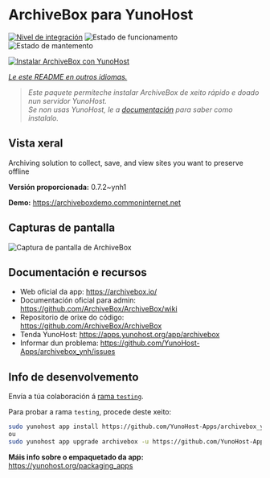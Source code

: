 <!--
NOTA: Este README foi creado automáticamente por <https://github.com/YunoHost/apps/tree/master/tools/readme_generator>
NON debe editarse manualmente.
-->

# ArchiveBox para YunoHost

[![Nivel de integración](https://dash.yunohost.org/integration/archivebox.svg)](https://dash.yunohost.org/appci/app/archivebox) ![Estado de funcionamento](https://ci-apps.yunohost.org/ci/badges/archivebox.status.svg) ![Estado de mantemento](https://ci-apps.yunohost.org/ci/badges/archivebox.maintain.svg)

[![Instalar ArchiveBox con YunoHost](https://install-app.yunohost.org/install-with-yunohost.svg)](https://install-app.yunohost.org/?app=archivebox)

*[Le este README en outros idiomas.](./ALL_README.md)*

> *Este paquete permíteche instalar ArchiveBox de xeito rápido e doado nun servidor YunoHost.*  
> *Se non usas YunoHost, le a [documentación](https://yunohost.org/install) para saber como instalalo.*

## Vista xeral

Archiving solution to collect, save, and view sites you want to preserve offline


**Versión proporcionada:** 0.7.2~ynh1

**Demo:** <https://archiveboxdemo.commoninternet.net>

## Capturas de pantalla

![Captura de pantalla de ArchiveBox](./doc/screenshots/screenshot_archivebox1.png)

## Documentación e recursos

- Web oficial da app: <https://archivebox.io/>
- Documentación oficial para admin: <https://github.com/ArchiveBox/ArchiveBox/wiki>
- Repositorio de orixe do código: <https://github.com/ArchiveBox/ArchiveBox>
- Tenda YunoHost: <https://apps.yunohost.org/app/archivebox>
- Informar dun problema: <https://github.com/YunoHost-Apps/archivebox_ynh/issues>

## Info de desenvolvemento

Envía a túa colaboración á [rama `testing`](https://github.com/YunoHost-Apps/archivebox_ynh/tree/testing).

Para probar a rama `testing`, procede deste xeito:

```bash
sudo yunohost app install https://github.com/YunoHost-Apps/archivebox_ynh/tree/testing --debug
ou
sudo yunohost app upgrade archivebox -u https://github.com/YunoHost-Apps/archivebox_ynh/tree/testing --debug
```

**Máis info sobre o empaquetado da app:** <https://yunohost.org/packaging_apps>
